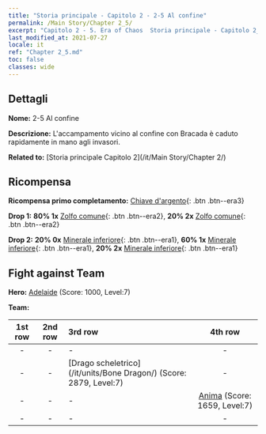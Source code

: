 ```yaml
---
title: "Storia principale - Capitolo 2 - 2-5 Al confine"
permalink: /Main Story/Chapter 2_5/
excerpt: "Capitolo 2 - 5. Era of Chaos  Storia principale - Capitolo 2_5. 2-5 Al confine"
last_modified_at: 2021-07-27
locale: it
ref: "Chapter 2_5.md"
toc: false
classes: wide
---
```


## Dettagli

 **Nome:** 2-5 Al confine

 **Descrizione:** L'accampamento vicino al confine con Bracada è caduto rapidamente in mano agli invasori.

 **Related to:** [Storia principale Capitolo 2](/it/Main Story/Chapter 2/)

## Ricompensa

 **Ricompensa primo completamento:** [Chiave d'argento](/ItemsIT/con_693/){: .btn .btn--era3}

 **Drop 1:** **80% 1x** [Zolfo comune](/ItemsIT/mat_9/){: .btn .btn--era2}, **20% 2x** [Zolfo comune](/ItemsIT/mat_9/){: .btn .btn--era2}

 **Drop 2:** **20% 0x** [Minerale inferiore](/ItemsIT/mat_1/){: .btn .btn--era1}, **60% 1x** [Minerale inferiore](/ItemsIT/mat_1/){: .btn .btn--era1}, **20% 2x** [Minerale inferiore](/ItemsIT/mat_1/){: .btn .btn--era1}


## Fight against Team
 **Hero:** [Adelaide](/it/heroes/Adelaide/) (Score: 1000, Level:7)

 **Team:**


  | 1st row | 2nd row | 3rd row | 4th row |
  |:----:|:----:|:----|:----:|
  | - | - | - | - |
  | - | - | [Drago scheletrico](/it/units/Bone Dragon/) (Score: 2879, Level:7)  | - |
  | - | - | - | [Anima](/it/units/Wight/) (Score: 1659, Level:7)  |
  | - | - | - | - |


